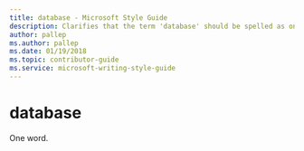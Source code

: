 ```yaml
---
title: database - Microsoft Style Guide
description: Clarifies that the term 'database' should be spelled as one word in Microsoft content.
author: pallep
ms.author: pallep
ms.date: 01/19/2018
ms.topic: contributor-guide
ms.service: microsoft-writing-style-guide
---
```


# database

One word.
